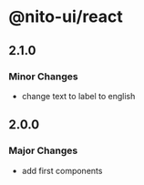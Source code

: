 # @nito-ui/react

## 2.1.0

### Minor Changes

- change text to label to english

## 2.0.0

### Major Changes

- add first components
